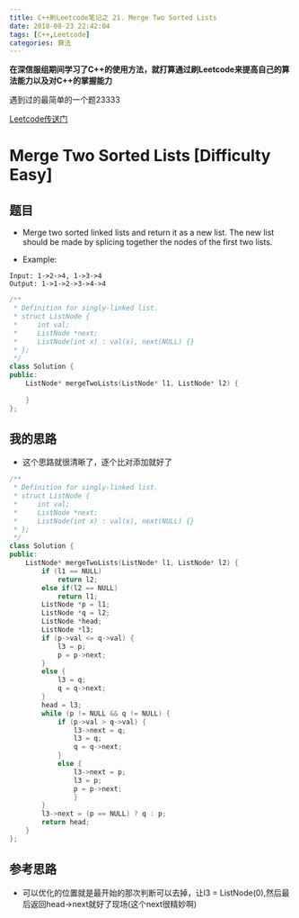 ```yaml
---
title: C++刷Leetcode笔记之 21. Merge Two Sorted Lists
date: 2018-08-23 22:42:04
tags: [C++,Leetcode]
categories: 算法
---
```


**在深信服组期间学习了C++的使用方法，就打算通过刷Leetcode来提高自己的算法能力以及对C++的掌握能力**

遇到过的最简单的一个题23333

[Leetcode传送门](https://leetcode.com/problems/merge-two-sorted-lists/description/)

<!--more--> 

# Merge Two Sorted Lists [Difficulty Easy] 
## 题目
* Merge two sorted linked lists and return it as a new list. The new list should be made by splicing together the nodes of the first two lists.

* Example:
```
Input: 1->2->4, 1->3->4
Output: 1->1->2->3->4->4
```

```c++
/**
 * Definition for singly-linked list.
 * struct ListNode {
 *     int val;
 *     ListNode *next;
 *     ListNode(int x) : val(x), next(NULL) {}
 * };
 */
class Solution {
public:
    ListNode* mergeTwoLists(ListNode* l1, ListNode* l2) {
        
    }
};
```
## 我的思路
* 这个思路就很清晰了，逐个比对添加就好了
```c++
/**
 * Definition for singly-linked list.
 * struct ListNode {
 *     int val;
 *     ListNode *next;
 *     ListNode(int x) : val(x), next(NULL) {}
 * };
 */
class Solution {
public:
    ListNode* mergeTwoLists(ListNode* l1, ListNode* l2) {
        if (l1 == NULL)
            return l2;
        else if(l2 == NULL)
            return l1;
        ListNode *p = l1;
        ListNode *q = l2;
        ListNode *head;
        ListNode *l3;
        if (p->val <= q->val) {
            l3 = p;
            p = p->next;
        }
        else {
            l3 = q;
            q = q->next;
        }
        head = l3;
        while (p != NULL && q != NULL) {
            if (p->val > q->val) {
                l3->next = q;
                l3 = q;
                q = q->next;
            }
            else {
                l3->next = p;
                l3 = p;
                p = p->next;
                }
        }
        l3->next = (p == NULL) ? q : p;
        return head;
    }
};
```

## 参考思路
* 可以优化的位置就是最开始的那次判断可以去掉，让l3 = ListNode(0),然后最后返回head->next就好了现场(这个next很精妙啊)
